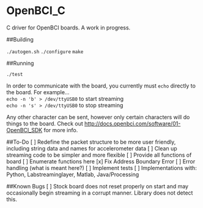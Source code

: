 # OpenBCI_C

C driver for OpenBCI boards.  A work in progress.

##Building

`./autogen.sh`
`./configure`
`make`

##Running

`./test`

In order to communicate with the board, you currently must `echo` directly to the board. For example...<br/>
`echo -n 'b' > /dev/ttyUSB0` to start streaming <br/>
`echo -n 's' > /dev/ttyUSB0` to stop streaming <br/>

Any other character can be sent, however only certain characters will do things to the board. Check out http://docs.openbci.com/software/01-OpenBCI_SDK for more info.

##To-Do
[ ] Redefine the packet structure to be more user friendly, including string data and names for accelerometer data
[ ] Clean up streaming code to be simpler and more flexible
[ ] Provide all functions of board
  [ ] Enumerate functions here
[x] Fix Address Boundary Error
[ ] Error handling (what is meant here?)
[ ] Implement tests
[ ] Implementations with: Python, Labstreaminglayer, Matlab, Java/Processing

##Known Bugs
[ ] Stock board does not reset properly on start and may occasionally begin streaming in a corrupt manner.  Library does not detect this.
